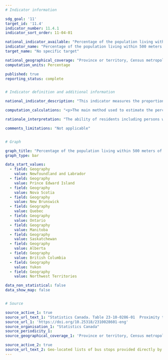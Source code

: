 ```yaml
---
# Indicator information

sdg_goal: '11'
target_id: '11.4'
indicator_number: 11.4.1
indicator_sort_order: 11-04-01

national_indicator_available: "Percentage of the population living within 500 meters of a public transport stop"
indicator_name: "Percentage of the population living within 500 meters of a public transport stop"
target_name: "No specific target"

national_geographical_coverage: "Province or territory, Census metropolitan area, Census metropolitan area part" 
computation_units: Percentage

published: true
reporting_status: complete


# Indicator definition and additional information

national_indicator_description: "This indicator measures the proportion of the population within the geographic unit living within 500 meters of a public transit stop." 

computation_calculations: "<p>The main method used to estimate the percentage of Canadians living within 500 meters of a public transport access point is as follows:<br>  a) The location of public transport stops of all kinds (bus, trolley, surface and underground rail) were accessed from city web-sites or acquired from local transit authorities. Almost complete coverage was obtained for the municipalities making up the 35 metropolitan cities.<br>  b) The public transit stop locations were incorporated within Statistics Canada’s geographic databases containing population counts for 2016 Census Dissemination Blocks. All Dissemination Blocks located within a 500 meter radius of a transit stop were selected, and summed for the municipality. A straight-line distance is sometimes not the most direct route, but it is consistently applied to facilitate comparison across cities. This approach will produce a slight over-estimate.<br>  c) In the final step, the population living within 500 meters is divided by the total population of the entire metropolitan city.<br> The total population is used, as it provided a better indication of the true count of persons interacting socially and economically within the space of the metropolitan area, and thus potentially using public transportation.</p>"

rationale_interpretation: "The ability of residents including persons with disabilities and businesses to access markets, employment opportunities, and service centers such as schools and hospitals is critical to urban economic development. The transport system provides access to resources and employment opportunity. Moreover, accessibility allows planners to measure the effects of changes in transport and land use systems. The accessibility of jobs, services and markets also allow policymakers, citizens and businesses to discuss the state of the transport system in a comprehensible way. The transportation system is a critical enabler of economic activities and social inclusion. <em>(United Nations. Global Indicator Framework metadata for indicator 11.2.1)</em>"

comments_limitations: "Not applicable"


# Graph 

graph_title: "Percentage of the population living within 500 meters of a public transport stop"
graph_type: bar

data_start_values:
  - field: Geography
    value: Newfoundland and Labrador
  - field: Geography
    value: Prince Edward Island
  - field: Geography
    value: Nova Scotia
  - field: Geography
    value: New Brunswick
  - field: Geography
    value: Quebec
  - field: Geography
    value: Ontario
  - field: Geography
    value: Manitoba
  - field: Geography
    value: Saskatchewan
  - field: Geography
    value: Alberta
  - field: Geography
    value: British Columbia
  - field: Geography
    value: Yukon
  - field: Geography
    value: Northwest Territories

data_non_statistical: false
data_show_map: false


# Source

source_active_1: true
source_url_text_1: "Statistics Canada. Table 23-10-0286-01  Proximity to Public Transportation in Canada's Metropolitan Cities, and related Commuting Data"
source_url_1: 'https://doi.org/10.25318/2310028601-eng'
source_organisation_1: "Statistics Canada"
source_periodicity_1:
source_geographical_coverage_1: 'Province or territory, Census metropolitan area, Census metropolitan area part'

source_active_2: true
source_url_text_2: Geo-located lists of bus stops provided directly by the municipalities or available on their Open Data website during fall 2019.
---
```

